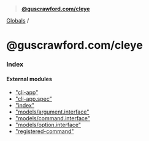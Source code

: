 > **[@guscrawford.com/cleye](README.md)**

[Globals](globals.md) /

# @guscrawford.com/cleye

### Index

#### External modules

* ["cli-app"](modules/_cli_app_.md)
* ["cli-app.spec"](modules/_cli_app_spec_.md)
* ["index"](modules/_index_.md)
* ["models/argument.interface"](modules/_models_argument_interface_.md)
* ["models/command.interface"](modules/_models_command_interface_.md)
* ["models/option.interface"](modules/_models_option_interface_.md)
* ["registered-command"](modules/_registered_command_.md)